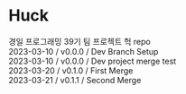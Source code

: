 # Huck       
       
경일 프로그래밍 39기 팀 프로젝트 헉 repo                      
2023-03-10 / v0.0.0 / Dev Branch Setup     
2023-03-10 / v0.0.0 / Dev project merge test      
2023-03-20 / v0.1.0 / First Merge       
2023-03-21 / v0.1.1 / Second Merge        